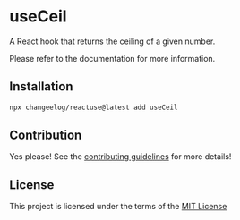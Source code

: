 # useCeil

A React hook that returns the ceiling of a given number.

Please refer to the documentation for more information.

## Installation

```bash
npx changeelog/reactuse@latest add useCeil
```

## Contribution

Yes please! See the [contributing guidelines](/CONTRIBUTING.md) for more details!

## License

This project is licensed under the terms of the [MIT License](/LICENSE)
